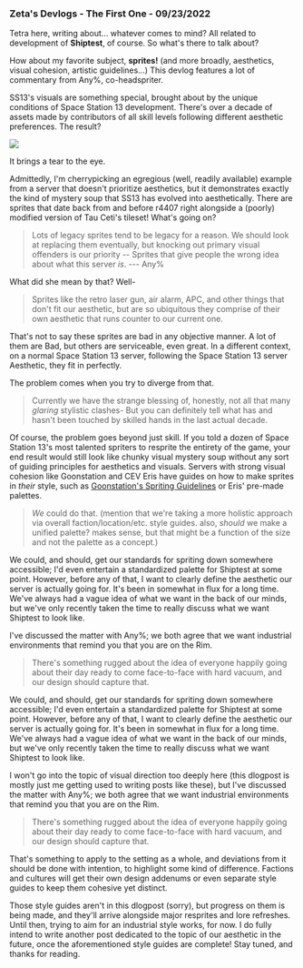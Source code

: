 ### Zeta's Devlogs - The First One - 09/23/2022

Tetra here, writing about... whatever comes to mind? All related to development of **Shiptest**, of course. So what's there to talk about?

How about my favorite subject, **sprites!** (and more broadly, aesthetics, visual cohesion, artistic guidelines...) This devlog features a lot of commentary from Any%, co-headspriter.

SS13's visuals are something special, brought about by the unique conditions of Space Station 13 development. There's over a decade of assets made by contributors of all skill levels following different aesthetic preferences. The result?

![](https://i.imgur.com/OsBjGgg.png)

It brings a tear to the eye.

Admittedly, I'm cherrypicking an egregious (well, readily available) example from a server that doesn't prioritize aesthetics, but it demonstrates exactly the kind of mystery soup that SS13 has evolved into aesthetically. There are sprites that date back from and before r4407 right alongside a (poorly) modified version of Tau Ceti's tileset! What's going on?

> Lots of legacy sprites tend to be legacy for a reason. We should look at replacing them eventually, but knocking out primary visual offenders is our priority -- Sprites that give people the wrong idea about what this server *is*. 
--- Any%

What did she mean by that? Well-

> Sprites like the retro laser gun, air alarm, APC, and other things that don't fit our aesthetic, but are so ubiquitous they comprise of their own aesthetic that runs counter to our current one.

That's not to say these sprites are bad in any objective manner. A lot of them are Bad, but others are serviceable, even great. In a different context, on a normal Space Station 13 server, following the Space Station 13 server Aesthetic, they fit in perfectly.

The problem comes when you try to diverge from that.

> Currently we have the strange blessing of, honestly, not all that many *glaring* stylistic clashes- But you can definitely tell what has and hasn't been touched by skilled hands in the last actual decade.

Of course, the problem goes beyond just skill. If you told a dozen of Space Station 13's most talented spriters to resprite the entirety of the game, your end result would still look like chunky visual mystery soup without any sort of guiding principles for aesthetics and visuals. Servers with strong visual cohesion like Goonstation and CEV Eris have guides on how to make sprites in *their* style, such as [Goonstation's Spriting Guidelines](https://hackmd.io/@goonstation/docs/%2F%40goonstation%2Fsprites) or Eris' pre-made palettes.

> *We* could do that. (mention that we're taking a more holistic approach via overall faction/location/etc. style guides. also, *should* we make a unified palette? makes sense, but that might be a function of the size and not the palette as a concept.)

We could, and should, get our standards for spriting down somewhere accessible; I'd even entertain a standardized palette for Shiptest at some point. However, before any of that, I want to clearly define the aesthetic our server is actually going for. It's been in somewhat in flux for a long time. We've always had a vague idea of what we want in the back of our minds, but we've only recently taken the time to really discuss what we want Shiptest to look like.

I've discussed the matter with Any%; we both agree that we want industrial environments that remind you that you are on the Rim.

> There's something rugged about the idea of everyone happily going about their day ready to come face-to-face with hard vacuum, and our design should capture that.

We could, and should, get our standards for spriting down somewhere accessible; I'd even entertain a standardized palette for Shiptest at some point. However, before any of that, I want to clearly define the aesthetic our server is actually going for. It's been in somewhat in flux for a long time. We've always had a vague idea of what we want in the back of our minds, but we've only recently taken the time to really discuss what we want Shiptest to look like.

I won't go into the topic of visual direction too deeply here (this dlogpost is mostly just me getting used to writing posts like these), but I've discussed the matter with Any%; we both agree that we want industrial environments that remind you that you are on the Rim. 

> There's something rugged about the idea of everyone happily going about their day ready to come face-to-face with hard vacuum, and our design should capture that.

That's something to apply to the setting as a whole, and deviations from it should be done with intention, to highlight some kind of difference. Factions and cultures will get their own design addenums or even separate style guides to keep them cohesive yet distinct. 

Those style guides aren't in this dlogpost (sorry), but progress on them is being made, and they'll arrive alongside major resprites and lore refreshes. Until then, trying to aim for an industrial style works, for now. I do fully intend to write another post dedicated to the topic of our aesthetic in the future, once the aforementioned style guides are complete! Stay tuned, and thanks for reading.
